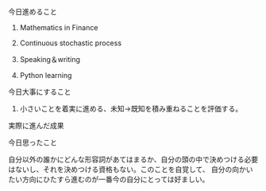 今日進めること

1. Mathematics in Finance

2. Continuous stochastic process

3. Speaking＆writing 

4. Python learning

今日大事にすること

1. 小さいことを着実に進める、未知→既知を積み重ねることを評価する。

実際に進んだ成果


今日思ったこと

 自分以外の誰かにどんな形容詞があてはまるか、自分の頭の中で決めつける必要はないし、それを決めつける資格もない。このことを自覚して、
 自分の向かいたい方向にひたすら進むのが一番今の自分にとっては好ましい。
